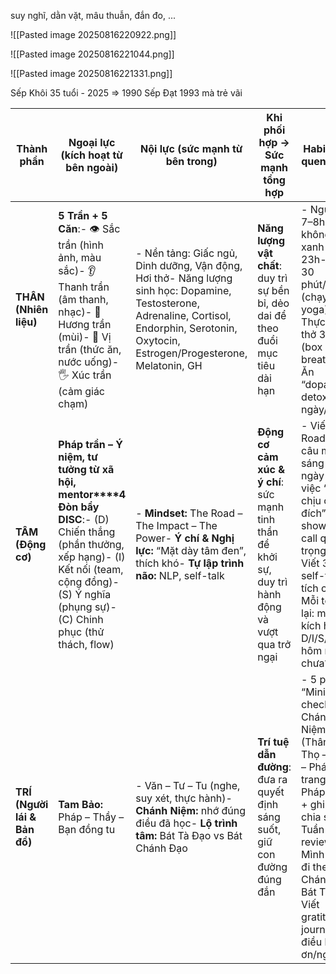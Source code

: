suy nghĩ, dằn vặt, mâu thuẫn, đắn đo, ...

![[Pasted image 20250816220922.png]]


![[Pasted image 20250816221044.png]]


![[Pasted image 20250816221331.png]]

Sếp Khôi 35 tuổi - 2025 => 1990 
Sếp Đạt 1993 mà trẻ vãi 


| Thành phần                   | Ngoại lực (kích hoạt từ bên ngoài)                                                                                                                                                                      | Nội lực (sức mạnh từ bên trong)                                                                                                                                                              | Khi phối hợp → Sức mạnh tổng hợp                                                                   | **Habit (thói quen gợi ý)**                                                                                                                                                                                      |
| ---------------------------- | ------------------------------------------------------------------------------------------------------------------------------------------------------------------------------------------------------- | -------------------------------------------------------------------------------------------------------------------------------------------------------------------------------------------- | -------------------------------------------------------------------------------------------------- | ---------------------------------------------------------------------------------------------------------------------------------------------------------------------------------------------------------------- |
| **THÂN (Nhiên liệu)**        | **5 Trần + 5 Căn**:- 👁 Sắc trần (hình ảnh, màu sắc)- 👂 Thanh trần (âm thanh, nhạc)- 👃 Hương trần (mùi)- 👅 Vị trần (thức ăn, nước uống)- 🖐 Xúc trần (cảm giác chạm)                                 | - Nền tảng: Giấc ngủ, Dinh dưỡng, Vận động, Hơi thở- Năng lượng sinh học: Dopamine, Testosterone, Adrenaline, Cortisol, Endorphin, Serotonin, Oxytocin, Estrogen/Progesterone, Melatonin, GH | **Năng lượng vật chất**: duy trì sự bền bỉ, dẻo dai để theo đuổi mục tiêu dài hạn                  | - Ngủ đủ 7–8h, không màn xanh sau 23h- Tập 30 phút/ngày (chạy, gym, yoga)- Thực hành thở 3 phút (box breathing)- Ăn “dopamine detox” 2 ngày/tuần                                                                 |
| **TÂM (Động cơ)**            | **Pháp trần – Ý niệm, tư tưởng từ xã hội, mentor****4 Đòn bẩy DISC**:- (D) Chiến thắng (phần thưởng, xếp hạng)- (I) Kết nối (team, cộng đồng)- (S) Ý nghĩa (phụng sự)- (C) Chinh phục (thử thách, flow) | - **Mindset:** The Road – The Impact – The Power- **Ý chí & Nghị lực:** “Mặt dày tâm đen”, thích khó- **Tự lập trình não:** NLP, self-talk                                                   | **Động cơ cảm xúc & ý chí**: sức mạnh tinh thần để khởi sự, duy trì hành động và vượt qua trở ngại | - Viết “The Road” 3 câu mỗi sáng- Mỗi ngày làm 1 việc “khó chịu có chủ đích” (cold shower, call quan trọng)- Viết 3 câu self-talk tích cực- Mỗi tối log lại: mình kích hoạt D/I/S/C hôm nay chưa?                |
| **TRÍ (Người lái & Bản đồ)** | **Tam Bảo:** Pháp – Thầy – Bạn đồng tu                                                                                                                                                                  | - Văn – Tư – Tu (nghe, suy xét, thực hành)- **Chánh Niệm:** nhớ đúng điều đã học- **Lộ trình tâm:** Bát Tà Đạo vs Bát Chánh Đạo                                                              | **Trí tuệ dẫn đường**: đưa ra quyết định sáng suốt, giữ con đường đúng đắn                         | - 5 phút “Mini-check Chánh Niệm” (Thân – Thọ – Tâm – Pháp)- 1 trang sách Pháp/ngày + ghi chú + chia sẻ- Tuần 1 lần review: Mình đang đi theo Bát Chánh hay Bát Tà?- Viết gratitude journal (3 điều biết ơn/ngày) |